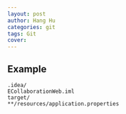 ```yaml
---
layout: post
author: Hang Hu
categories: git
tags: Git 
cover: 
---
```


## Example

```
.idea/
ECollaborationWeb.iml
target/
**/resources/application.properties
```
